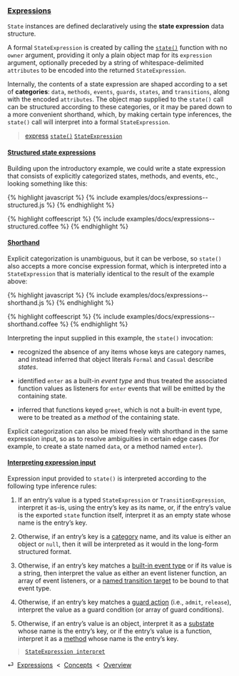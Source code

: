 ### [Expressions](#concepts--expressions)

`State` instances are defined declaratively using the **state expression** data structure.

A formal `StateExpression` is created by calling the [`state()`](#getting-started--the-state-function) function with no `owner` argument, providing it only a plain object map for its `expression` argument, optionally preceded by a string of whitespace-delimited `attributes` to be encoded into the returned `StateExpression`.

Internally, the contents of a state expression are shaped according to a set of **categories**: `data`, `methods`, `events`, `guards`, `states`, and `transitions`, along with the encoded `attributes`. The object map supplied to the `state()` call can be structured according to these categories, or it may be pared down to a more convenient shorthand, which, by making certain type inferences, the `state()` call will interpret into a formal `StateExpression`.

> [express](/api/#state--methods--express)
> [`state()`](/source/#module)
> [`StateExpression`](/source/#state-expression)

<div class="local-toc"></div>

#### [Structured state expressions](#concepts--expressions--structured)

Building upon the introductory example, we could write a state expression that consists of explicitly categorized states, methods, and events, etc., looking something like this:

{% highlight javascript %}
{% include examples/docs/expressions--structured.js %}
{% endhighlight %}

{% highlight coffeescript %}
{% include examples/docs/expressions--structured.coffee %}
{% endhighlight %}

#### [Shorthand](#concepts--expressions--shorthand)

Explicit categorization is unambiguous, but it can be verbose, so `state()` also accepts a more concise expression format, which is interpreted into a `StateExpression` that is materially identical to the result of the example above:

{% highlight javascript %}
{% include examples/docs/expressions--shorthand.js %}
{% endhighlight %}

{% highlight coffeescript %}
{% include examples/docs/expressions--shorthand.coffee %}
{% endhighlight %}

Interpreting the input supplied in this example, the `state()` invocation:

* recognized the absence of any items whose keys are category names, and instead inferred that object literals `Formal` and `Casual` describe *states*.

* identified `enter` as a built-in *event type* and thus treated the associated function values as listeners for `enter` events that will be emitted by the containing state.

* inferred that functions keyed `greet`, which is not a built-in event type, were to be treated as a *method* of the containing state.

Explicit categorization can also be mixed freely with shorthand in the same expression input, so as to resolve ambiguities in certain edge cases (for example, to create a state named `data`, or a method named `enter`).

#### [Interpreting expression input](#concepts--expressions--interpreting-expression-input)

Expression input provided to `state()` is interpreted according to the following type inference rules:

1. If an entry’s value is a typed `StateExpression` or `TransitionExpression`, interpret it as-is, using the entry’s key as its name, or, if the entry’s value is the exported `state` function itself, interpret it as an empty state whose name is the entry’s key.

2. Otherwise, if an entry’s key is a [category](#concepts--expressions) name, and its value is either an object or `null`, then it will be interpreted as it would in the long-form structured format.

3. Otherwise, if an entry’s key matches a [built-in event type](#concepts--events) or if its value is a string, then interpret the value as either an event listener function, an array of event listeners, or a [named transition target](#concepts--events--expressing-determinism) to be bound to that event type.

4. Otherwise, if an entry’s key matches a [guard action](#concepts--guards) (i.e., `admit`, `release`), interpret the value as a guard condition (or array of guard conditions).

5. Otherwise, if an entry’s value is an object, interpret it as a [substate](#concepts--inheritance--nesting-states) whose name is the entry’s key, or if the entry’s value is a function, interpret it as a [method](#concepts--methods) whose name is the entry’s key.

> [`StateExpression interpret`](/source/#state-expression--private--interpret)

<div class="backcrumb">
⏎  <a class="section" href="#concepts--expressions">Expressions</a>  &lt;  <a href="#concepts">Concepts</a>  &lt;  <a href="#overview">Overview</a>
</div>
